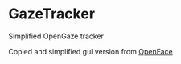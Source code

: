 # GazeTracker
Simplified OpenGaze tracker

Copied and simplified gui version from [OpenFace](https://github.com/TadasBaltrusaitis/OpenFace)
